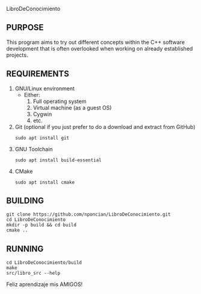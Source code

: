 LibroDeConocimiento

## PURPOSE
This program aims to try out different concepts within the C++ software development that is often overlooked when working on already established projects.

## REQUIREMENTS
1. GNU/Linux environment
    * Either:
        1. Full operating system
        2. Virtual machine (as a guest OS)
        3. Cygwin
        4. etc.
2. Git (optional if you just prefer to do a download and extract from GitHub)
    ~~~
    sudo apt install git
    ~~~
3. GNU Toolchain
    ~~~
    sudo apt install build-essential
    ~~~
4. CMake
    ~~~
    sudo apt install cmake
    ~~~

## BUILDING
~~~
git clone https://github.com/nponcian/LibroDeConocimiento.git
cd LibroDeConocimiento
mkdir -p build && cd build
cmake ..
~~~

## RUNNING
~~~
cd LibroDeConocimiento/build
make
src/libro_src --help
~~~

Feliz aprendizaje mis AMIGOS!
